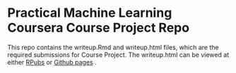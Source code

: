 # Practical Machine Learning Coursera Course Project Repo

This repo contains the writeup.Rmd and writeup.html files, which are the required submissions for Course Project. The writeup.html can be viewed at either [RPubs](http://rpubs.com/kalyan_sashank/practMCCourseProj) or [Github pages](http://kalyansashank.github.io/PracticalMCRepo/writeup.html) .